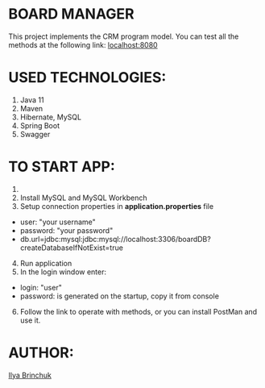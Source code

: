 BOARD MANAGER
======
This project implements the CRM program model.
You can test all the methods at the following link:
[localhost:8080](http://localhost:8080/swagger-ui.html#/)

USED TECHNOLOGIES:
======
1. Java 11
2. Maven
3. Hibernate, MySQL
4. Spring Boot
5. Swagger

TO START APP:
======
1. 
2. Install MySQL and MySQL Workbench
3. Setup connection properties in **application.properties** file
* user: "your username"
* password: "your password"
* db.url=jdbc:mysql:jdbc:mysql://localhost:3306/boardDB?createDatabaseIfNotExist=true
4. Run application
5. In the login window enter:
* login: "user"
* password: is generated on the startup, copy it from console
6. Follow the link to operate with methods,
   or you can install PostMan and use it.
  
AUTHOR:
======
[Ilya Brinchuk](https://github.com/Ilya-brinchuk)
